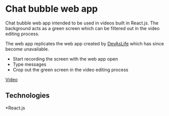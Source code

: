 # Chat bubble web app

Chat bubble web app intended to be used in videos built in React.js. The background acts as a green screen which can be filtered out in the video editing process.  

The web app replicates the web app created by [DevAsLife](https://www.devas.life/) which has since become unavailable. 

* Start recording the screen with the web app open
* Type messages
* Crop out the green screen in the video editing process

[Video](https://youtu.be/4cjAW_k0TuQ?si=YusC6XFLgHko9xl3)

## Technologies

*React.js


